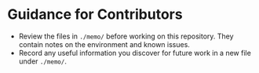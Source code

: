 # Guidance for Contributors

- Review the files in `./memo/` before working on this repository. They contain notes on the environment and known issues.
- Record any useful information you discover for future work in a new file under `./memo/`.


